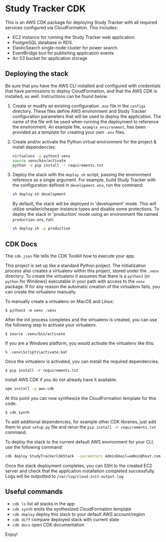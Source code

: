 # Study Tracker CDK

This is an AWS CDK package for deploying Study Tracker with all required services configured via CloudFormation. This 
includes:

- EC2 instance for running the Study Tracker web application.
- PostgreSQL database in RDS.
- ElasticSearch single-node cluster for power search.
- EventBridge bus for publishing application events
- An S3 bucket for application storage

## Deploying the stack

Be sure that you have the AWS CLI installed and configured with credentials that have permissions 
to deploy CloudFormation, and that the AWS CDK is installed, as well. Instructions can be found
below. 

1. Create or modify an existing configuration `.env` file in the `configs` directory. These files define AWS environment and Study Tracker configuration parameters that will be used to deploy the application. The name of the file will be used when running the deployment to reference the environment. An example file, `example_environment`, has been provided as a template for creating your own `.env` files.
2. Create and/or activate the Python virtual environment for the project & install dependencies:

    ```bash
   virtualenv -p python3 venv
   source venv/bin/activate
   python -m pip install -r requirements.txt
    ```
3. Deploy the stack with the `deploy.sh` script, passing the environment reference as a single argument. For example, build Study Tracker with the configuration defined in `development.env`, run the command:

    ```bash
   sh deploy.sh development
    ```
   
   By default, the stack will be deployed in 'development' mode. This will utilize smaller/cheaper instance types and disable some protections. To deploy the stack in 'production' mode using an environment file named `production.env`, run:

   ```bash
   sh deploy.sh -p production
   ```


## CDK Docs

The `cdk.json` file tells the CDK Toolkit how to execute your app.

This project is set up like a standard Python project.  The initialization
process also creates a virtualenv within this project, stored under the `.venv`
directory.  To create the virtualenv it assumes that there is a `python3`
(or `python` for Windows) executable in your path with access to the `venv`
package. If for any reason the automatic creation of the virtualenv fails,
you can create the virtualenv manually.

To manually create a virtualenv on MacOS and Linux:

```
$ python3 -m venv .venv
```

After the init process completes and the virtualenv is created, you can use the following
step to activate your virtualenv.

```
$ source .venv/bin/activate
```

If you are a Windows platform, you would activate the virtualenv like this:

```
% .venv\Scripts\activate.bat
```

Once the virtualenv is activated, you can install the required dependencies.

```
$ pip install -r requirements.txt
```

Install AWS CDK if you do not already have it available.

```bash
npm install -g aws-cdk
```

At this point you can now synthesize the CloudFormation template for this code.

```
$ cdk synth
```

To add additional dependencies, for example other CDK libraries, just add
them to your `setup.py` file and rerun the `pip install -r requirements.txt`
command.

To deploy the stack to the current default AWS environment for your CLI, use the following command:

```bash
cdk deploy StudyTrackerCdkStack --parameters AdminEmail=admin@host.com --parameters AdminPassword=mypassword
```

Once the stack deployment completes, you can SSH to the created EC2 server and check that the application installation completed successfully. Logs will be outputted to `/var/log/cloud-init-output.log`

## Useful commands

 * `cdk ls`          list all stacks in the app
 * `cdk synth`       emits the synthesized CloudFormation template
 * `cdk deploy`      deploy this stack to your default AWS account/region
 * `cdk diff`        compare deployed stack with current state
 * `cdk docs`        open CDK documentation

Enjoy!
